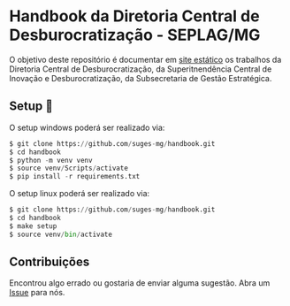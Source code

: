 Handbook da Diretoria Central de Desburocratização - SEPLAG/MG
===

O objetivo deste repositório é documentar em [site estático](https://automatiza-mg.github.io/handbook/) os trabalhos da Diretoria Central de Desburocratização, da Superitnendência Central de Inovação e Desburocratização, da Subsecretaria de Gestão Estratégica.

## Setup :open_book:

O setup windows poderá ser realizado via:

```Python
$ git clone https://github.com/suges-mg/handbook.git
$ cd handbook
$ python -m venv venv
$ source venv/Scripts/activate
$ pip install -r requirements.txt
```

O setup linux poderá ser realizado via:

```Python
$ git clone https://github.com/suges-mg/handbook.git
$ cd handbook
$ make setup
$ source venv/bin/activate
```

## Contribuições

Encontrou algo errado ou gostaria de enviar alguma sugestão.
Abra um [Issue](https://github.com/automatiza-mg/handbook/issues) para nós.
